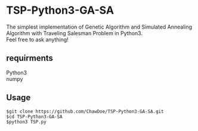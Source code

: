# TSP-Python3-GA-SA
The simplest implementation of Genetic Algorithm and Simulated Annealing Algorithm with Traveling Salesman Problem in Python3.  
Feel free to ask anything!

## requirments
Python3  
numpy
## Usage
```
$git clone https://github.com/ChawDoe/TSP-Python3-GA-SA.git  
$cd TSP-Python3-GA-SA  
$python3 TSP.py  
